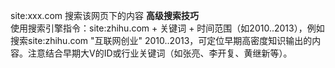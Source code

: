 site:xxx.com 搜索该网页下的内容
**高级搜索技巧**  
使用搜索引擎指令：site:zhihu.com + 关键词 + 时间范围（如2010..2013），例如搜索site:zhihu.com "互联网创业" 2010..2013，可定位早期高密度知识输出的内容。注意结合早期大V的ID或行业关键词（如张亮、李开复、黄继新等）。